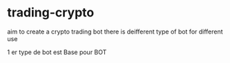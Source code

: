 # trading-crypto
aim to create  a crypto trading bot
there is deifferent type of bot for different use

1 er type de bot est Base pour BOT 